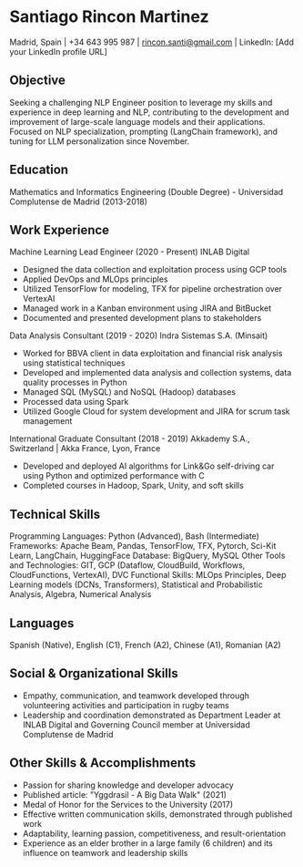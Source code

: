 Santiago Rincon Martinez
========================

Madrid, Spain | +34 643 995 987 | rincon.santi@gmail.com | LinkedIn: [Add your LinkedIn profile URL]

Objective
---------

Seeking a challenging NLP Engineer position to leverage my skills and experience in deep learning and NLP, contributing to the development and improvement of large-scale language models and their applications. Focused on NLP specialization, prompting (LangChain framework), and tuning for LLM personalization since November.

Education
---------

Mathematics and Informatics Engineering (Double Degree) - Universidad Complutense de Madrid (2013-2018)

Work Experience
---------------

Machine Learning Lead Engineer (2020 - Present)
INLAB Digital

- Designed the data collection and exploitation process using GCP tools
- Applied DevOps and MLOps principles
- Utilized TensorFlow for modeling, TFX for pipeline orchestration over VertexAI
- Managed work in a Kanban environment using JIRA and BitBucket
- Documented and presented development plans to stakeholders

Data Analysis Consultant (2019 - 2020)
Indra Sistemas S.A. (Minsait)

- Worked for BBVA client in data exploitation and financial risk analysis using statistical techniques
- Developed and implemented data analysis and collection systems, data quality processes in Python
- Managed SQL (MySQL) and NoSQL (Hadoop) databases
- Processed data using Spark
- Utilized Google Cloud for system development and JIRA for scrum task management

International Graduate Consultant (2018 - 2019)
Akkademy S.A., Switzerland | Akka France, Lyon, France

- Developed and deployed AI algorithms for Link&Go self-driving car using Python and optimized performance with C
- Completed courses in Hadoop, Spark, Unity, and soft skills

Technical Skills
----------------

Programming Languages: Python (Advanced), Bash (Intermediate) Frameworks: Apache Beam, Pandas, TensorFlow, TFX, Pytorch, Sci-Kit Learn, LangChain, HuggingFace Database: BigQuery, MySQL Other Tools and Technologies: GIT, GCP (Dataflow, CloudBuild, Workflows, CloudFunctions, VertexAI), DVC Functional Skills: MLOps Principles, Deep Learning models (DCNs, Transformers), Statistical and Probabilistic Analysis, Algebra, Numerical Analysis

Languages
---------

Spanish (Native), English (C1), French (A2), Chinese (A1), Romanian (A2)

Social & Organizational Skills
------------------------------

- Empathy, communication, and teamwork developed through volunteering activities and participation in rugby teams
- Leadership and coordination demonstrated as Department Leader at INLAB Digital and Governing Council member at Universidad Complutense de Madrid

Other Skills & Accomplishments
------------------------------

- Passion for sharing knowledge and developer advocacy
- Published article: "Yggdrasil - A Big Data Walk" (2021)
- Medal of Honor for the Services to the University (2017)
- Effective written communication skills, demonstrated through published work
- Adaptability, learning passion, competitiveness, and result-orientation
- Experience as an elder brother in a large family (6 children) and its influence on teamwork and leadership skills
